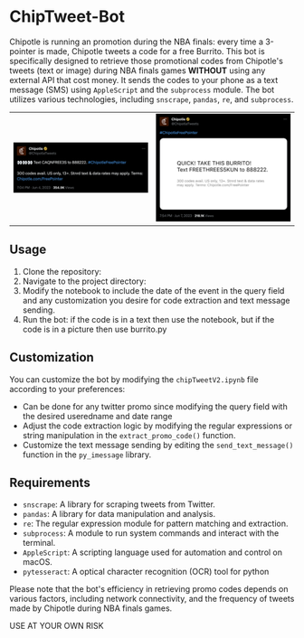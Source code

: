 # ChipTweet-Bot

Chipotle is running an promotion during the NBA finals: every time a 3-pointer is made, Chipotle tweets a code for a free Burrito. This bot is specifically designed to retrieve those promotional codes from Chipotle's tweets (text or image) during NBA finals games **WITHOUT** using any external API that cost money. It sends the codes to your phone as a text message (SMS) using  `AppleScript` and the `subprocess` module. The bot utilizes various technologies, including `snscrape`, `pandas`, `re`, and `subprocess`.

<table>
  <tr>
    <td align="center">
      <img src="img/textCode.png" width="500" />
    </td>
    <td align="center">
      <img src="img/imageCode.png" width="500" />
    </td>
  </tr>
</table>




## Usage

1. Clone the repository:
2. Navigate to the project directory:
3. Modify the notebook to include the date of the event in the query field and any customization you desire for code extraction and text message sending.
4. Run the bot: if the code is in a text then use the notebook, but if the code is in a picture then use burrito.py

## Customization

You can customize the bot by modifying the `chipTweetV2.ipynb` file according to your preferences:

- Can be done for any twitter promo since modifying the query field with the desired useredname and date range
- Adjust the code extraction logic by modifying the regular expressions or string manipulation in the `extract_promo_code()` function.
- Customize the text message sending by editing the `send_text_message()` function in the `py_imessage` library.

## Requirements

- `snscrape`: A library for scraping tweets from Twitter.
- `pandas`: A library for data manipulation and analysis.
- `re`: The regular expression module for pattern matching and extraction.
- `subprocess`: A module to run system commands and interact with the terminal.
- `AppleScript`: A scripting language used for automation and control on macOS.
-  `pytesseract`: A optical character recognition (OCR) tool for python

Please note that the bot's efficiency in retrieving promo codes depends on various factors, including network connectivity, and the frequency of tweets made by Chipotle during NBA finals games.

USE AT YOUR OWN RISK
